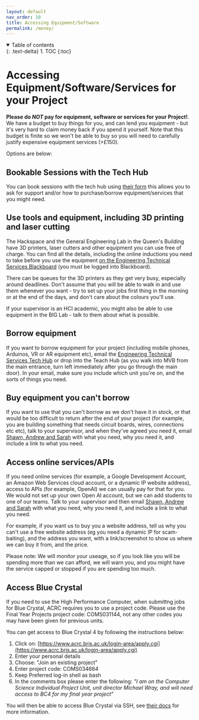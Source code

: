 ```yaml
---
layout: default
nav_order: 10
title: Accessing Equipment/Software
permalink: /money/
---
```


<details open markdown="block">
<summary>
Table of contents
</summary>
{: .text-delta}
1. TOC
{:toc}
</details>

# Accessing Equipment/Software/Services for your Project

**Please do _NOT_ pay for equipment, software or services for your Project!**.  
We have a budget to buy things for you, and can lend you equipment - but it's very hard to claim money back if you spend it yourself.
Note that this budget is finite so we won't be able to buy so you will need to carefully justify expensive equipment services (>£150).

Options are below:

## Bookable Sessions with the Tech Hub

You can book sessions with the tech hub using [their
form](https://outlook.office365.com/owa/calendar/bk_11TechnicalAdvice@bristol.ac.uk/bookings/)
this allows you to ask for support and/or how to purchase/borrow
equipment/services that you might need.

## Use tools and equipment, including 3D printing and laser cutting
The Hackspace and the General Engineering Lab in the Queen's Building have
3D printers, laser cutters and other equipment you can use free of charge.  You
can find all the details, including the online inductions you need to take
before you use the equipment [on the Engineering Technical Services
Blackboard](https://www.ole.bris.ac.uk/ultra/organizations/_238502_1/cl/outline)
(you must be logged into Blackboard). 

There can be queues for the 3D printers as they get very busy, especially around deadlines.  Don't assume that you will be able to walk in and use them whenever you want - try to set up your jobs first thing in the morning or at the end of the days, and don't care about the colours you'll use.  

If your supervisor is an HCI academic, you might also be able to use equipment in the BIG Lab - talk to them about what is possible. 

## Borrow equipment
If you want to borrow equipment for your project (including mobile phones,
Arduinos, VR or AR equipment etc), email the [Engineering Technical Services Tech Hub](mailto:engf-tech-hub@bristol.ac.uk) or drop into the Teach Hub (as you walk into MVB from the main entrance, turn left immediately after you go through the main door). In your email, make sure you include which unit you're on, and the sorts of things you need.

## Buy equipment you can't borrow
If you want to use that you can't borrow as we don't have it in stock, or that
would be too difficult to return after the end of your project (for example,
you are building something that needs circuit boards, wires, connections etc
etc), talk to your supervisor, and when they've agreed you need it, email [Shawn, Andrew
and Sarah](/contact) with what you need, why you need it, and include a link to
what you need. 

## Access online services/APIs
If you need online services (for example, a Google Development Account, an
Amazon Web Services cloud account, or a dynamic IP website address), access to
APIs (for example, OpenAI) we can usually pay for that for you.  We would not
set up your own Open AI account, but we can add students to one of our teams.
Talk to your supervisor and then email [Shawn, Andrew and Sarah](/contact) with what you
need, why you need it, and include a link to what you need.  

For example, if you want us to buy you a website address, tell us why you can't use a free website address (eg you need a dynamic IP for scam-baiting), and the address you want, with a link/screenshot to show us where we can buy it from, and the price.  

Please note: We will monitor your useage, so if you look like you will be spending more than we can afford, we will warn you, and you might have the service capped or stopped if you are spending too much.  


## Access Blue Crystal
If you need to use the High Performance Computer, when submittng jobs for Blue Crystal, ACRC requires you to use a project code. Please use the Final Year Projects project code: COMS031144, not any other codes you may have been given for previous units.

You can get access to Blue Crystal 4 by following the instructions below:

1. Click on: [https://www.acrc.bris.ac.uk/login-area/apply.cgi](https://www.acrc.bris.ac.uk/login-area/apply.cgi)
2. Enter your personal details
3. Choose: "Join an existing project"
4. Enter project code: COMS034664
5. Keep Preferred log-in shell as bash
6. In the comments box please enter the following:
_"I am on the Computer Science Individual Project Unit, unit director Michael Wray, and will need access to BC4 for my final year project"_

You will then be able to access Blue Crystal via SSH, see [their docs](https://www.acrc.bris.ac.uk/protected/hpc-docs/connecting/index.html) for more information.



